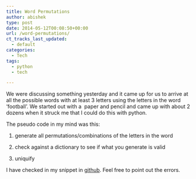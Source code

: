 ```yaml
---
title: Word Permutations
author: abishek
type: post
date: 2014-05-12T00:08:50+00:00
url: /word-permutations/
ct_tracks_last_updated:
  - default
categories:
  - Tech
tags:
  - python
  - tech

---
```

We were discussing something yesterday and it came up for us to arrive at all the possible words with at least 3 letters using the letters in the word &#8216;football&#8217;. We started out with a&nbsp; paper and pencil and came up with about 2 dozens when it struck me that I could do this with python.

The pseudo code in my mind was this:

1) generate all permutations/combinations of the letters in the word

2) check against a dictionary to see if what you generate is valid

3) uniquify

I have checked in my snippet in [github][1]. Feel free to point out the errors.

 [1]: https://github.com/abishek/python-snippets/blob/master/wordlist.py